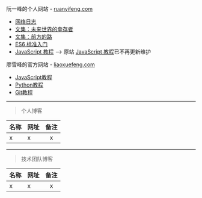阮一峰的个人网站 - [ruanyifeng.com](http://www.ruanyifeng.com/)  

* [网络日志](http://www.ruanyifeng.com/blog/)  
* [文集：未来世界的幸存者](http://survivor.ruanyifeng.com/)  
* [文集：前方的路](http://road.ruanyifeng.com/)  
* [ES6 标准入门](http://es6.ruanyifeng.com/)   
* [JavaScript 教程](https://wangdoc.com/javascript/) --> 原站 [JavaScript 教程](http://javascript.ruanyifeng.com/)已不再更新维护

廖雪峰的官方网站 - [liaoxuefeng.com](https://www.liaoxuefeng.com/)    

* [JavaScript教程](https://www.liaoxuefeng.com/wiki/001434446689867b27157e896e74d51a89c25cc8b43bdb3000)  
* [Python教程](https://www.liaoxuefeng.com/wiki/0014316089557264a6b348958f449949df42a6d3a2e542c000)  
* [Git教程](https://www.liaoxuefeng.com/wiki/0013739516305929606dd18361248578c67b8067c8c017b000)  


---


> 个人博客

|    名称   |   网址   |   备注  |
| :-------- | :------ | :------: |
| x | x | x |


---


> 技术团队博客

|    名称   |   网址   |   备注  |
| :-------- | :------ | :------: |
| x | x | x |